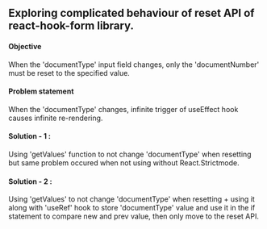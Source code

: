 ## Exploring complicated behaviour of reset API of react-hook-form library.

#### Objective 
When the 'documentType' input field changes, only the 'documentNumber' must be reset to the specified value.

#### Problem statement 
When the 'documentType' changes, infinite trigger of useEffect hook causes infinite re-rendering.

#### Solution - 1 : 
Using 'getValues' function to not change 'documentType' when resetting but same problem occured when not using without React.Strictmode.

#### Solution - 2 : 
Using 'getValues' to not change 'documentType' when resetting + using it along with 'useRef' hook to store 'documentType' value and use it in the if statement to compare new and prev value, then only move to the reset API.